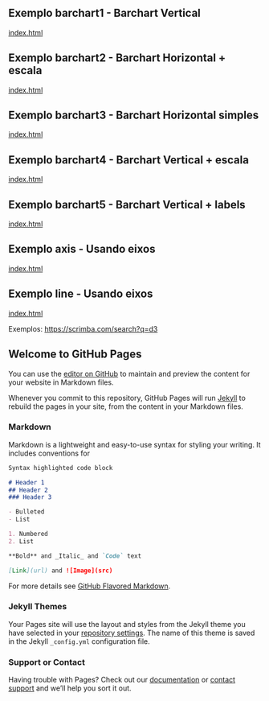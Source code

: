 ## Exemplo barchart1 - Barchart Vertical

[index.html](barchart1/index.html)<br>

## Exemplo barchart2 - Barchart Horizontal + escala

[index.html](barchart2/index.html)<br>

## Exemplo barchart3 - Barchart Horizontal simples

[index.html](barchart3/index.html)<br>

## Exemplo barchart4 - Barchart Vertical + escala

[index.html](barchart4/index.html)<br>

## Exemplo barchart5 - Barchart Vertical + labels

[index.html](barchart5/index.html)<br>

## Exemplo axis - Usando eixos

[index.html](axis/index.html)<br>

## Exemplo line - Usando eixos

[index.html](linechart/index.html)<br>


Exemplos: https://scrimba.com/search?q=d3

## Welcome to GitHub Pages

You can use the [editor on GitHub](https://github.com/scientific-visualization/tutorial-d3/edit/master/README.md) to maintain and preview the content for your website in Markdown files.

Whenever you commit to this repository, GitHub Pages will run [Jekyll](https://jekyllrb.com/) to rebuild the pages in your site, from the content in your Markdown files.

### Markdown

Markdown is a lightweight and easy-to-use syntax for styling your writing. It includes conventions for

```markdown
Syntax highlighted code block

# Header 1
## Header 2
### Header 3

- Bulleted
- List

1. Numbered
2. List

**Bold** and _Italic_ and `Code` text

[Link](url) and ![Image](src)
```

For more details see [GitHub Flavored Markdown](https://guides.github.com/features/mastering-markdown/).

### Jekyll Themes

Your Pages site will use the layout and styles from the Jekyll theme you have selected in your [repository settings](https://github.com/scientific-visualization/tutorial-d3/settings). The name of this theme is saved in the Jekyll `_config.yml` configuration file.

### Support or Contact

Having trouble with Pages? Check out our [documentation](https://help.github.com/categories/github-pages-basics/) or [contact support](https://github.com/contact) and we’ll help you sort it out.
